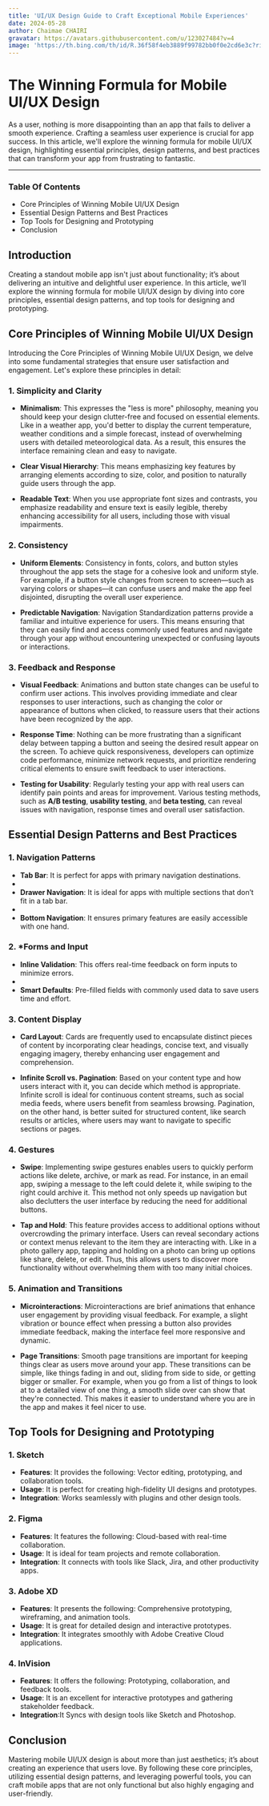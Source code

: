 ```yaml
---
title: 'UI/UX Design Guide to Craft Exceptional Mobile Experiences'
date: 2024-05-28
author: Chaimae CHAIRI
gravatar: https://avatars.githubusercontent.com/u/123027484?v=4
image: 'https://th.bing.com/th/id/R.36f58f4eb3889f99782bb0f0e2cd6e3c?rik=nNoKLdhj%2bFSBug&pid=ImgRaw&r=0'
---
```


# The Winning Formula for Mobile UI/UX Design
As a user, nothing is more disappointing than an app that fails to deliver a smooth experience. Crafting a seamless user experience is crucial for app success. In this article, we'll explore the winning formula for mobile UI/UX design, highlighting essential principles, design patterns, and best practices that can transform your app from frustrating to fantastic.

---

### Table Of Contents

- Core Principles of Winning Mobile UI/UX Design
- Essential Design Patterns and Best Practices
- Top Tools for Designing and Prototyping
- Conclusion

## Introduction

Creating a standout mobile app isn't just about functionality; it’s about delivering an intuitive and delightful user experience. In this article, we’ll explore the winning formula for mobile UI/UX design by diving into core principles, essential design patterns, and top tools for designing and prototyping.

## Core Principles of Winning Mobile UI/UX Design 

Introducing the Core Principles of Winning Mobile UI/UX Design, we delve into some fundamental strategies that ensure user satisfaction and engagement. Let's explore these principles in detail:

### 1. Simplicity and Clarity

- **Minimalism**: This expresses the "less is more" philosophy, meaning you should keep your design clutter-free and focused on essential elements. Like in a weather app, you'd better to display the current temperature, weather conditions and a simple forecast, instead of overwhelming users with detailed meteorological data. As a result, this ensures the interface remaining clean and easy to navigate.

- **Clear Visual Hierarchy**: This means emphasizing key features by arranging elements according to size, color, and position to naturally guide users through the app.
  
- **Readable Text**: When you use appropriate font sizes and contrasts, you emphasize readability and ensure text is easily legible, thereby enhancing accessibility for all users, including those with visual impairments.

### 2. Consistency

- **Uniform Elements**: Consistency in fonts, colors, and button styles throughout the app sets the stage for a cohesive look and uniform style. For example, if a button style changes from screen to screen—such as varying colors or shapes—it can confuse users and make the app feel disjointed, disrupting the overall user experience.

- **Predictable Navigation**: Navigation Standardization patterns provide a familiar and intuitive experience for users. This means ensuring that they can easily find and access commonly used features and navigate through your app without encountering unexpected or confusing layouts or interactions.

### 3. Feedback and Response

- **Visual Feedback**: Animations and button state changes can be useful to confirm user actions. This involves providing immediate and clear responses to user interactions, such as changing the color or appearance of buttons when clicked, to reassure users that their actions have been recognized by the app.

- **Response Time**: Nothing can be more frustrating than a significant delay between tapping a button and seeing the desired result appear on the screen. To achieve quick responsiveness, developers can optimize code performance, minimize network requests, and prioritize rendering critical elements to ensure swift feedback to user interactions.

- **Testing for Usability**: Regularly testing your app with real users can identify pain points and areas for improvement. Various testing methods, such as __A/B testing__, __usability testing__, and __beta testing__, can reveal issues with navigation, response times and overall user satisfaction.

## Essential Design Patterns and Best Practices

### 1. Navigation Patterns

- **Tab Bar**: It is perfect for apps with primary navigation destinations.
- 
- **Drawer Navigation**: It is ideal for apps with multiple sections that don’t fit in a tab bar.
- 
- **Bottom Navigation**: It ensures primary features are easily accessible with one hand.

### 2. *Forms and Input

- **Inline Validation**: This offers real-time feedback on form inputs to minimize errors.
- 
- **Smart Defaults**: Pre-filled fields with commonly used data to save users time and effort.

### 3. Content Display

- **Card Layout**: Cards are frequently used to encapsulate distinct pieces of content by incorporating clear headings, concise text, and visually engaging imagery, thereby enhancing user engagement and comprehension.

- **Infinite Scroll vs. Pagination**: Based on your content type and how users interact with it, you can decide which method is appropriate. Infinite scroll is ideal for continuous content streams, such as social media feeds, where users benefit from seamless browsing. Pagination, on the other hand, is better suited for structured content, like search results or articles, where users may want to navigate to specific sections or pages.

### 4. Gestures

- **Swipe**: Implementing swipe gestures enables users to quickly perform actions like delete, archive, or mark as read. For instance, in an email app, swiping a message to the left could delete it, while swiping to the right could archive it. This method not only speeds up navigation but also declutters the user interface by reducing the need for additional buttons.
  
- **Tap and Hold**: This feature provides access to additional options without overcrowding the primary interface. Users can reveal secondary actions or context menus relevant to the item they are interacting with. Like in a photo gallery app, tapping and holding on a photo can bring up options like share, delete, or edit. Thus, this allows users to discover more functionality without overwhelming them with too many initial choices.

### 5. Animation and Transitions

- **Microinteractions**: Microinteractions are brief animations that enhance user engagement by providing visual feedback. For example, a slight vibration or bounce effect when pressing a button also provides immediate feedback, making the interface feel more responsive and dynamic.
  
- **Page Transitions**: Smooth page transitions are important for keeping things clear as users move around your app. These transitions can be simple, like things fading in and out, sliding from side to side, or getting bigger or smaller. For example, when you go from a list of things to look at to a detailed view of one thing, a smooth slide over can show that they're connected. This makes it easier to understand where you are in the app and makes it feel nicer to use.

## Top Tools for Designing and Prototyping

### 1. Sketch

- **Features**: It provides the following: Vector editing, prototyping, and collaboration tools.
- **Usage**: It is perfect for creating high-fidelity UI designs and prototypes.
- **Integration**: Works seamlessly with plugins and other design tools.

### 2. Figma

- **Features**: It features the following: Cloud-based with real-time collaboration.
- **Usage**: It is ideal for team projects and remote collaboration.
- **Integration**: It connects with tools like Slack, Jira, and other productivity apps.

### 3. Adobe XD

- **Features**: It presents the following: Comprehensive prototyping, wireframing, and animation tools.
- **Usage**: It is great for detailed design and interactive prototypes.
- **Integration**: It integrates smoothly with Adobe Creative Cloud applications.

### 4. InVision

- **Features**: It offers the following: Prototyping, collaboration, and feedback tools.
- **Usage**: It is an excellent for interactive prototypes and gathering stakeholder feedback.
- **Integration**:It Syncs with design tools like Sketch and Photoshop.

## Conclusion

Mastering mobile UI/UX design is about more than just aesthetics; it’s about creating an experience that users love. By following these core principles, utilizing essential design patterns, and leveraging powerful tools, you can craft mobile apps that are not only functional but also highly engaging and user-friendly.
